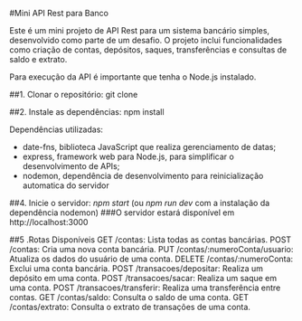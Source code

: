 #Mini API Rest para Banco

Este é um mini projeto de API Rest para um sistema bancário simples, desenvolvido como parte de um desafio. O projeto inclui funcionalidades como criação de contas, depósitos, saques, transferências e consultas de saldo e extrato.

Para execução da API é importante que tenha o Node.js instalado.

##1. Clonar o repositório:
   git clone

##2. Instale as dependências:
   npm install
   
   Dependências utilizadas:
   - date-fns, biblioteca JavaScript que realiza gerenciamento de datas;
   - express, framework web para Node.js, para simplificar o desenvolvimento de APIs;
   - nodemon, dependência de desenvolvimento para reinicialização automatica do servidor

##4. Inicie o servidor:
   *npm start* (ou *npm run dev* com a instalação da dependência nodemon)
   ###O servidor estará disponível em http://localhost:3000

##5 .Rotas Disponíveis
  GET /contas: Lista todas as contas bancárias.
  POST /contas: Cria uma nova conta bancária.
  PUT /contas/:numeroConta/usuario: Atualiza os dados do usuário de uma conta.
  DELETE /contas/:numeroConta: Exclui uma conta bancária.
  POST /transacoes/depositar: Realiza um depósito em uma conta.
  POST /transacoes/sacar: Realiza um saque em uma conta.
  POST /transacoes/transferir: Realiza uma transferência entre contas.
  GET /contas/saldo: Consulta o saldo de uma conta.
  GET /contas/extrato: Consulta o extrato de transações de uma conta.   
   
